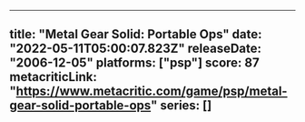 
---
title: "Metal Gear Solid: Portable Ops"
date: "2022-05-11T05:00:07.823Z"
releaseDate: "2006-12-05"
platforms: ["psp"]
score: 87
metacriticLink: "https://www.metacritic.com/game/psp/metal-gear-solid-portable-ops"
series: []
---
